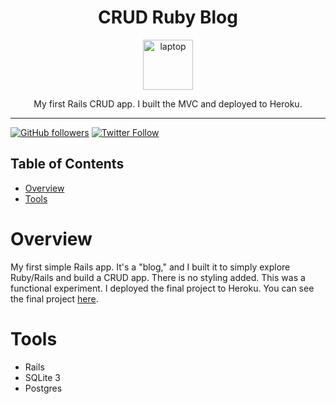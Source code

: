 <div align="center">
<h1>CRUD Ruby Blog</h1>

<a href="https://www.emojione.com/emoji/1f4bb">
<img height="80" width="80" alt="laptop" src="https://user-images.githubusercontent.com/26611339/39882174-05520d84-5451-11e8-932f-c328ff63209d.png" />
</a>

<p> My first Rails CRUD app. I built the MVC and deployed to Heroku. </p>
</div>

<hr />


[![GitHub followers](https://img.shields.io/github/followers/christiandavidturner.svg?style=social&label=Follow)](http://github.com/christiandavidturner) [![Twitter Follow](https://img.shields.io/twitter/follow/imcdt.svg?style=social&label=Follow)](https://twitter.com/imcdt)

## Table of Contents

* [Overview](#overview)
* [Tools](#tools)


# Overview

My first simple Rails app. It's a "blog," and I built it to simply explore Ruby/Rails and build a CRUD app. There is no styling added. This was a functional experiment. I deployed the final project to Heroku. You can see the final project [here](https://ancient-river-75594.herokuapp.com/).


# Tools

- Rails
- SQLite 3
- Postgres
